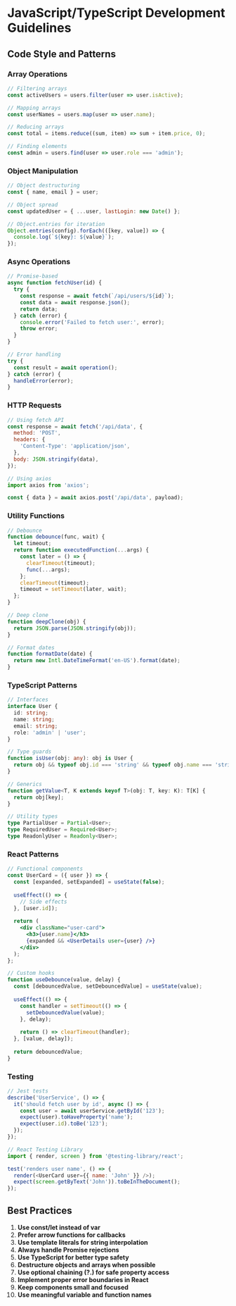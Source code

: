 # JavaScript/TypeScript Development Guidelines

## Code Style and Patterns

### Array Operations
```javascript
// Filtering arrays
const activeUsers = users.filter(user => user.isActive);

// Mapping arrays
const userNames = users.map(user => user.name);

// Reducing arrays
const total = items.reduce((sum, item) => sum + item.price, 0);

// Finding elements
const admin = users.find(user => user.role === 'admin');
```

### Object Manipulation
```javascript
// Object destructuring
const { name, email } = user;

// Object spread
const updatedUser = { ...user, lastLogin: new Date() };

// Object.entries for iteration
Object.entries(config).forEach(([key, value]) => {
  console.log(`${key}: ${value}`);
});
```

### Async Operations
```javascript
// Promise-based
async function fetchUser(id) {
  try {
    const response = await fetch(`/api/users/${id}`);
    const data = await response.json();
    return data;
  } catch (error) {
    console.error('Failed to fetch user:', error);
    throw error;
  }
}

// Error handling
try {
  const result = await operation();
} catch (error) {
  handleError(error);
}
```

### HTTP Requests
```javascript
// Using fetch API
const response = await fetch('/api/data', {
  method: 'POST',
  headers: {
    'Content-Type': 'application/json',
  },
  body: JSON.stringify(data),
});

// Using axios
import axios from 'axios';

const { data } = await axios.post('/api/data', payload);
```

### Utility Functions
```javascript
// Debounce
function debounce(func, wait) {
  let timeout;
  return function executedFunction(...args) {
    const later = () => {
      clearTimeout(timeout);
      func(...args);
    };
    clearTimeout(timeout);
    timeout = setTimeout(later, wait);
  };
}

// Deep clone
function deepClone(obj) {
  return JSON.parse(JSON.stringify(obj));
}

// Format dates
function formatDate(date) {
  return new Intl.DateTimeFormat('en-US').format(date);
}
```

### TypeScript Patterns
```typescript
// Interfaces
interface User {
  id: string;
  name: string;
  email: string;
  role: 'admin' | 'user';
}

// Type guards
function isUser(obj: any): obj is User {
  return obj && typeof obj.id === 'string' && typeof obj.name === 'string';
}

// Generics
function getValue<T, K extends keyof T>(obj: T, key: K): T[K] {
  return obj[key];
}

// Utility types
type PartialUser = Partial<User>;
type RequiredUser = Required<User>;
type ReadonlyUser = Readonly<User>;
```

### React Patterns
```jsx
// Functional components
const UserCard = ({ user }) => {
  const [expanded, setExpanded] = useState(false);
  
  useEffect(() => {
    // Side effects
  }, [user.id]);
  
  return (
    <div className="user-card">
      <h3>{user.name}</h3>
      {expanded && <UserDetails user={user} />}
    </div>
  );
};

// Custom hooks
function useDebounce(value, delay) {
  const [debouncedValue, setDebouncedValue] = useState(value);
  
  useEffect(() => {
    const handler = setTimeout(() => {
      setDebouncedValue(value);
    }, delay);
    
    return () => clearTimeout(handler);
  }, [value, delay]);
  
  return debouncedValue;
}
```

### Testing
```javascript
// Jest tests
describe('UserService', () => {
  it('should fetch user by id', async () => {
    const user = await userService.getById('123');
    expect(user).toHaveProperty('name');
    expect(user.id).toBe('123');
  });
});

// React Testing Library
import { render, screen } from '@testing-library/react';

test('renders user name', () => {
  render(<UserCard user={{ name: 'John' }} />);
  expect(screen.getByText('John')).toBeInTheDocument();
});
```

## Best Practices

1. **Use const/let instead of var**
2. **Prefer arrow functions for callbacks**
3. **Use template literals for string interpolation**
4. **Always handle Promise rejections**
5. **Use TypeScript for better type safety**
6. **Destructure objects and arrays when possible**
7. **Use optional chaining (?.) for safe property access**
8. **Implement proper error boundaries in React**
9. **Keep components small and focused**
10. **Use meaningful variable and function names**